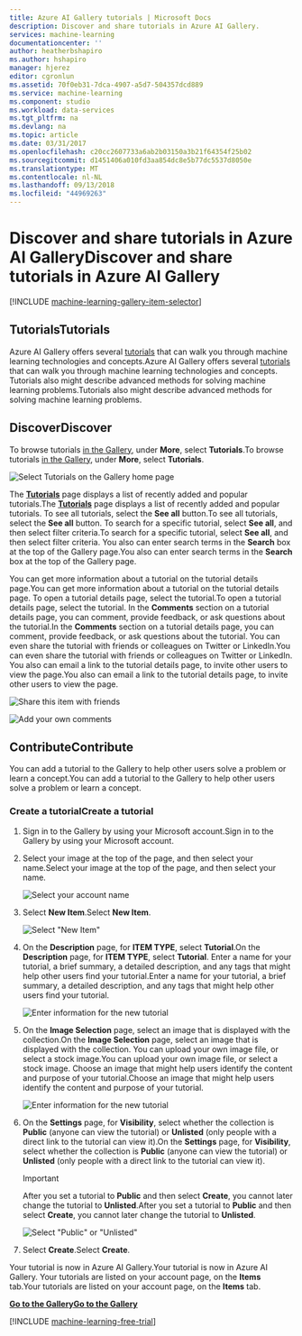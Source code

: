 ```yaml
---
title: Azure AI Gallery tutorials | Microsoft Docs
description: Discover and share tutorials in Azure AI Gallery.
services: machine-learning
documentationcenter: ''
author: heatherbshapiro
ms.author: hshapiro
manager: hjerez
editor: cgronlun
ms.assetid: 70f0eb31-7dca-4907-a5d7-504357dcd889
ms.service: machine-learning
ms.component: studio
ms.workload: data-services
ms.tgt_pltfrm: na
ms.devlang: na
ms.topic: article
ms.date: 03/31/2017
ms.openlocfilehash: c20cc2607733a6ab2b03150a3b21f64354f25b02
ms.sourcegitcommit: d1451406a010fd3aa854dc8e5b77dc5537d8050e
ms.translationtype: MT
ms.contentlocale: nl-NL
ms.lasthandoff: 09/13/2018
ms.locfileid: "44969263"
---
```

# <a name="discover-and-share-tutorials-in-azure-ai-gallery"></a><span data-ttu-id="ef95a-103">Discover and share tutorials in Azure AI Gallery</span><span class="sxs-lookup"><span data-stu-id="ef95a-103">Discover and share tutorials in Azure AI Gallery</span></span>
[!INCLUDE [machine-learning-gallery-item-selector](../../../includes/machine-learning-gallery-item-selector.md)]

## <a name="tutorials"></a><span data-ttu-id="ef95a-104">Tutorials</span><span class="sxs-lookup"><span data-stu-id="ef95a-104">Tutorials</span></span>
<span data-ttu-id="ef95a-105">Azure AI Gallery offers several [tutorials](https://gallery.cortanaintelligence.com/tutorials) that can walk you through machine learning technologies and concepts.</span><span class="sxs-lookup"><span data-stu-id="ef95a-105">Azure AI Gallery offers several [tutorials](https://gallery.cortanaintelligence.com/tutorials) that can walk you through machine learning technologies and concepts.</span></span> <span data-ttu-id="ef95a-106">Tutorials also might describe advanced methods for solving machine learning problems.</span><span class="sxs-lookup"><span data-stu-id="ef95a-106">Tutorials also might describe advanced methods for solving machine learning problems.</span></span>

## <a name="discover"></a><span data-ttu-id="ef95a-107">Discover</span><span class="sxs-lookup"><span data-stu-id="ef95a-107">Discover</span></span>
<span data-ttu-id="ef95a-108">To browse tutorials [in the Gallery](http://gallery.cortanaintelligence.com), under **More**, select **Tutorials**.</span><span class="sxs-lookup"><span data-stu-id="ef95a-108">To browse tutorials [in the Gallery](http://gallery.cortanaintelligence.com), under **More**, select **Tutorials**.</span></span>

![Select Tutorials on the Gallery home page](./media/gallery-tutorials/select-tutorials-in-gallery.png)

<span data-ttu-id="ef95a-110">The **[Tutorials](https://gallery.cortanaintelligence.com/tutorials)** page displays a list of recently added and popular tutorials.</span><span class="sxs-lookup"><span data-stu-id="ef95a-110">The **[Tutorials](https://gallery.cortanaintelligence.com/tutorials)** page displays a list of recently added and popular tutorials.</span></span> <span data-ttu-id="ef95a-111">To see all tutorials, select the **See all** button.</span><span class="sxs-lookup"><span data-stu-id="ef95a-111">To see all tutorials, select the **See all** button.</span></span> <span data-ttu-id="ef95a-112">To search for a specific tutorial, select **See all**, and then select filter criteria.</span><span class="sxs-lookup"><span data-stu-id="ef95a-112">To search for a specific tutorial, select **See all**, and then select filter criteria.</span></span> <span data-ttu-id="ef95a-113">You also can enter search terms in the **Search** box at the top of the Gallery page.</span><span class="sxs-lookup"><span data-stu-id="ef95a-113">You also can enter search terms in the **Search** box at the top of the Gallery page.</span></span>

<span data-ttu-id="ef95a-114">You can get more information about a tutorial on the tutorial details page.</span><span class="sxs-lookup"><span data-stu-id="ef95a-114">You can get more information about a tutorial on the tutorial details page.</span></span> <span data-ttu-id="ef95a-115">To open a tutorial details page, select the tutorial.</span><span class="sxs-lookup"><span data-stu-id="ef95a-115">To open a tutorial details page, select the tutorial.</span></span> <span data-ttu-id="ef95a-116">In the **Comments** section on a tutorial details page, you can comment, provide feedback, or ask questions about the tutorial.</span><span class="sxs-lookup"><span data-stu-id="ef95a-116">In the **Comments** section on a tutorial details page, you can comment, provide feedback, or ask questions about the tutorial.</span></span> <span data-ttu-id="ef95a-117">You can even share the tutorial with friends or colleagues on Twitter or LinkedIn.</span><span class="sxs-lookup"><span data-stu-id="ef95a-117">You can even share the tutorial with friends or colleagues on Twitter or LinkedIn.</span></span> <span data-ttu-id="ef95a-118">You also can email a link to the tutorial details page, to invite other users to view the page.</span><span class="sxs-lookup"><span data-stu-id="ef95a-118">You also can email a link to the tutorial details page, to invite other users to view the page.</span></span>

![Share this item with friends](./media/gallery-how-to-use-contribute-publish/share-links.png)

![Add your own comments](./media/gallery-how-to-use-contribute-publish/comments.png)

## <a name="contribute"></a><span data-ttu-id="ef95a-121">Contribute</span><span class="sxs-lookup"><span data-stu-id="ef95a-121">Contribute</span></span>
<span data-ttu-id="ef95a-122">You can add a tutorial to the Gallery to help other users solve a problem or learn a concept.</span><span class="sxs-lookup"><span data-stu-id="ef95a-122">You can add a tutorial to the Gallery to help other users solve a problem or learn a concept.</span></span>

### <a name="create-a-tutorial"></a><span data-ttu-id="ef95a-123">Create a tutorial</span><span class="sxs-lookup"><span data-stu-id="ef95a-123">Create a tutorial</span></span>

1. <span data-ttu-id="ef95a-124">Sign in to the Gallery by using your Microsoft account.</span><span class="sxs-lookup"><span data-stu-id="ef95a-124">Sign in to the Gallery by using your Microsoft account.</span></span>

2. <span data-ttu-id="ef95a-125">Select your image at the top of the page, and then select your name.</span><span class="sxs-lookup"><span data-stu-id="ef95a-125">Select your image at the top of the page, and then select your name.</span></span>
  
    ![Select your account name](./media/gallery-tutorials/click-account-name.png)

3. <span data-ttu-id="ef95a-127">Select **New Item**.</span><span class="sxs-lookup"><span data-stu-id="ef95a-127">Select **New Item**.</span></span>
  
    ![Select "New Item"](./media/gallery-collections/click-new-item.png)

4. <span data-ttu-id="ef95a-129">On the **Description** page, for **ITEM TYPE**, select **Tutorial**.</span><span class="sxs-lookup"><span data-stu-id="ef95a-129">On the **Description** page, for **ITEM TYPE**, select **Tutorial**.</span></span> <span data-ttu-id="ef95a-130">Enter a name for your tutorial, a brief summary, a detailed description, and any tags that might help other users find your tutorial.</span><span class="sxs-lookup"><span data-stu-id="ef95a-130">Enter a name for your tutorial, a brief summary, a detailed description, and any tags that might help other users find your tutorial.</span></span>
  
    ![Enter information for the new tutorial](./media/gallery-tutorials/create-tutorial-page-1.png)
5. <span data-ttu-id="ef95a-132">On the **Image Selection** page, select an image that is displayed with the collection.</span><span class="sxs-lookup"><span data-stu-id="ef95a-132">On the **Image Selection** page, select an image that is displayed with the collection.</span></span> <span data-ttu-id="ef95a-133">You can upload your own image file, or select a stock image.</span><span class="sxs-lookup"><span data-stu-id="ef95a-133">You can upload your own image file, or select a stock image.</span></span> <span data-ttu-id="ef95a-134">Choose an image that might help users identify the content and purpose of your tutorial.</span><span class="sxs-lookup"><span data-stu-id="ef95a-134">Choose an image that might help users identify the content and purpose of your tutorial.</span></span>
  
    ![Enter information for the new tutorial](./media/gallery-tutorials/create-tutorial-page-2.png)

6. <span data-ttu-id="ef95a-136">On the **Settings** page, for **Visibility**, select whether the collection is **Public** (anyone can view the tutorial) or **Unlisted** (only people with a direct link to the tutorial can view it).</span><span class="sxs-lookup"><span data-stu-id="ef95a-136">On the **Settings** page, for **Visibility**, select whether the collection is **Public** (anyone can view the tutorial) or **Unlisted** (only people with a direct link to the tutorial can view it).</span></span>
  
    > [!IMPORTANT]
    > <span data-ttu-id="ef95a-137">After you set a tutorial to **Public** and then select **Create**, you cannot later change the tutorial to **Unlisted**.</span><span class="sxs-lookup"><span data-stu-id="ef95a-137">After you set a tutorial to **Public** and then select **Create**, you cannot later change the tutorial to **Unlisted**.</span></span>
    > 
    > 
  
    ![Select "Public" or "Unlisted"](./media/gallery-tutorials/create-tutorial-page-3.png)

7. <span data-ttu-id="ef95a-139">Select **Create**.</span><span class="sxs-lookup"><span data-stu-id="ef95a-139">Select **Create**.</span></span>

<span data-ttu-id="ef95a-140">Your tutorial is now in Azure AI Gallery.</span><span class="sxs-lookup"><span data-stu-id="ef95a-140">Your tutorial is now in Azure AI Gallery.</span></span> <span data-ttu-id="ef95a-141">Your tutorials are listed on your account page, on the **Items** tab.</span><span class="sxs-lookup"><span data-stu-id="ef95a-141">Your tutorials are listed on your account page, on the **Items** tab.</span></span>

<span data-ttu-id="ef95a-142">**[Go to the Gallery](http://gallery.cortanaintelligence.com)**</span><span class="sxs-lookup"><span data-stu-id="ef95a-142">**[Go to the Gallery](http://gallery.cortanaintelligence.com)**</span></span>

[!INCLUDE [machine-learning-free-trial](../../../includes/machine-learning-free-trial.md)]

